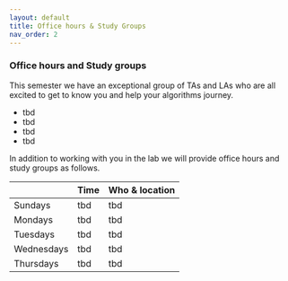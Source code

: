 ```yaml
---
layout: default 
title: Office hours & Study Groups 
nav_order: 2
---
```



### Office hours and Study groups 

This semester we have an exceptional group of TAs and LAs who are all excited to get to know you and help your algorithms journey. 

 * tbd 
 * tbd
 * tbd 
 * tbd 



In addition to working with you in the lab we will provide office hours and study groups as follows. 


|              |   Time       | Who & location |
|:-------------|:-------------|:---------------|
| Sundays      | tbd  | tbd  |
| Mondays      | tbd  | tbd  |
| Tuesdays     | tbd  | tbd  |
| Wednesdays   | tbd  | tbd  |
| Thursdays    | tbd  | tbd  |




